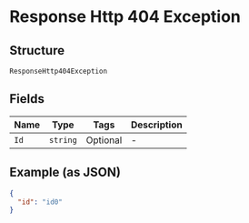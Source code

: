 
# Response Http 404 Exception

## Structure

`ResponseHttp404Exception`

## Fields

| Name | Type | Tags | Description |
|  --- | --- | --- | --- |
| `Id` | `string` | Optional | - |

## Example (as JSON)

```json
{
  "id": "id0"
}
```

